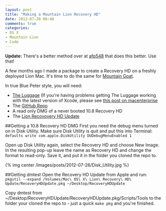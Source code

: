 ```yaml
---
layout: post
title: "Making a Mountain Lion Recovery HD"
date: 2012-07-28 06:48
comments: true
categories: 
- OS X
- Mountain Lion
- Code
---
```

__Update:__ There's a better method over at [afp548](http://afp548.com/2012/08/15/creating-a-10-8-recovery-hd-package-with-luggage/) that does this better. Use that!

A few months ago I made a package to create a Recovery HD on a freshly deployed Lion Mac. It's time to do the same for [Mountain Goat](https://twitter.com/fordy/status/228218744177033216).

In true Blue Peter style, you will need:

* [The Luggage](https://github.com/unixorn/luggage) (If you're having problems getting The Luggage working with the latest version of Xcode, please see [this post on macenterprise](https://groups.google.com/forum/#!topic/macenterprise/v4qRFnCutS4/discussion)
* The [GitHub Repo](https://github.com/grahamgilbert/recovery-hd-mountain-lion)
* A read only DMG of a never booted 10.8 Recovery HD
* The [Lion Recovovery HD Update](http://support.apple.com/kb/DL1464)
<!--more-->
##Getting a 10.8 Recovery HD DMG
First you need the debug menu turned on in Disk Utility. Make sure Disk Utility is quit and put this into Terminal:
``defaults write com.apple.DiskUtility DUDebugMenuEnabled 1``

Open up Disk Utility again, select the Recovery HD and choose New Image. In the resulting pop-up leave the name as Recovery HD and change the format to read-only. Save it, and put it in the folder you cloned the repo to.

{% img  center /images/posts/2012-07-26/Disk_Utility.jpg %}

##Getting dmtest
Open the Recovery HD Update from Apple and run:
``pkgutil --expand /Volumes/Mac\ OS\ X\ Lion\ Recovery\ HD\ Update/RecoveryHDUpdate.pkg ~/Desktop/RecoveryHDUpdate``

Copy dmtest from ~/Desktop/RecoveryHDUpdate/RecoveryHDUpdate.pkg/Scripts/Tools to the folder your cloned the repo to - just a quick ``make pkg`` and you're finished.

